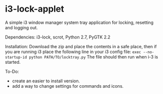 # i3-lock-applet
A simple i3 window manager system tray application for locking, resetting and logging out.

Dependencies:
i3-lock, scrot, Python 2.7, PyGTK 2.2

Installation:
Download the zip and place the contents in a safe place, then if you are running i3 place the following line in your i3 config file: ```exec --no-startup-id python PATH/TO/locktray.py``` The file should then run when i-3 is started.

To-Do:
 - create an easier to install version.
 - add a way to change settings for commands and icons.

